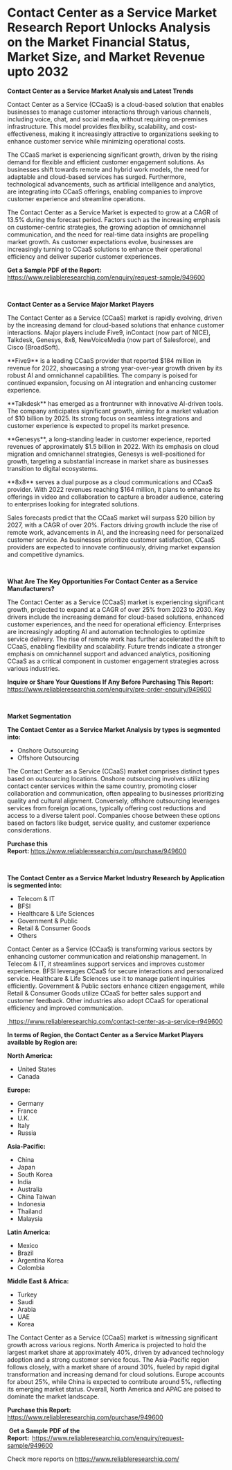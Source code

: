<p><h1>Contact Center as a Service Market Research Report Unlocks Analysis on the Market Financial Status, Market Size, and Market Revenue upto 2032</h1></p><p><strong>Contact Center as a Service Market Analysis and Latest Trends</strong></p>
<p><p>Contact Center as a Service (CCaaS) is a cloud-based solution that enables businesses to manage customer interactions through various channels, including voice, chat, and social media, without requiring on-premises infrastructure. This model provides flexibility, scalability, and cost-effectiveness, making it increasingly attractive to organizations seeking to enhance customer service while minimizing operational costs.</p><p>The CCaaS market is experiencing significant growth, driven by the rising demand for flexible and efficient customer engagement solutions. As businesses shift towards remote and hybrid work models, the need for adaptable and cloud-based services has surged. Furthermore, technological advancements, such as artificial intelligence and analytics, are integrating into CCaaS offerings, enabling companies to improve customer experience and streamline operations.</p><p>The Contact Center as a Service Market is expected to grow at a CAGR of 13.5% during the forecast period. Factors such as the increasing emphasis on customer-centric strategies, the growing adoption of omnichannel communication, and the need for real-time data insights are propelling market growth. As customer expectations evolve, businesses are increasingly turning to CCaaS solutions to enhance their operational efficiency and deliver superior customer experiences.</p></p>
<p><strong>Get a Sample PDF of the Report:&nbsp;</strong> <a href="https://www.reliableresearchiq.com/enquiry/request-sample/949600?utm_campaign=2883&utm_medium=2&utm_source=Github&utm_content=ia&utm_term=06032025&utm_id=contact-center-as-a-service">https://www.reliableresearchiq.com/enquiry/request-sample/949600</a></p>
<p>&nbsp;</p>
<p><strong>Contact Center as a Service Major Market Players</strong></p>
<p><p>The Contact Center as a Service (CCaaS) market is rapidly evolving, driven by the increasing demand for cloud-based solutions that enhance customer interactions. Major players include Five9, inContact (now part of NICE), Talkdesk, Genesys, 8x8, NewVoiceMedia (now part of Salesforce), and Cisco (BroadSoft).</p><p>**Five9** is a leading CCaaS provider that reported $184 million in revenue for 2022, showcasing a strong year-over-year growth driven by its robust AI and omnichannel capabilities. The company is poised for continued expansion, focusing on AI integration and enhancing customer experience.</p><p>**Talkdesk** has emerged as a frontrunner with innovative AI-driven tools. The company anticipates significant growth, aiming for a market valuation of $10 billion by 2025. Its strong focus on seamless integrations and customer experience is expected to propel its market presence.</p><p>**Genesys**, a long-standing leader in customer experience, reported revenues of approximately $1.5 billion in 2022. With its emphasis on cloud migration and omnichannel strategies, Genesys is well-positioned for growth, targeting a substantial increase in market share as businesses transition to digital ecosystems.</p><p>**8x8** serves a dual purpose as a cloud communications and CCaaS provider. With 2022 revenues reaching $164 million, it plans to enhance its offerings in video and collaboration to capture a broader audience, catering to enterprises looking for integrated solutions.</p><p>Sales forecasts predict that the CCaaS market will surpass $20 billion by 2027, with a CAGR of over 20%. Factors driving growth include the rise of remote work, advancements in AI, and the increasing need for personalized customer service. As businesses prioritize customer satisfaction, CCaaS providers are expected to innovate continuously, driving market expansion and competitive dynamics.</p></p>
<p>&nbsp;</p>
<p><strong>What Are The Key Opportunities For Contact Center as a Service Manufacturers?</strong></p>
<p><p>The Contact Center as a Service (CCaaS) market is experiencing significant growth, projected to expand at a CAGR of over 25% from 2023 to 2030. Key drivers include the increasing demand for cloud-based solutions, enhanced customer experiences, and the need for operational efficiency. Enterprises are increasingly adopting AI and automation technologies to optimize service delivery. The rise of remote work has further accelerated the shift to CCaaS, enabling flexibility and scalability. Future trends indicate a stronger emphasis on omnichannel support and advanced analytics, positioning CCaaS as a critical component in customer engagement strategies across various industries.</p></p>
<p><strong>Inquire or Share Your Questions If Any Before Purchasing This Report:</strong> <a href="https://www.reliableresearchiq.com/enquiry/pre-order-enquiry/949600?utm_campaign=2883&utm_medium=2&utm_source=Github&utm_content=ia&utm_term=06032025&utm_id=contact-center-as-a-service">https://www.reliableresearchiq.com/enquiry/pre-order-enquiry/949600</a></p>
<p>&nbsp;</p>
<p><strong>Market Segmentation</strong></p>
<p><strong>The Contact Center as a Service Market Analysis by types is segmented into:</strong></p>
<p><ul><li>Onshore Outsourcing</li><li>Offshore Outsourcing</li></ul></p>
<p><p>The Contact Center as a Service (CCaaS) market comprises distinct types based on outsourcing locations. Onshore outsourcing involves utilizing contact center services within the same country, promoting closer collaboration and communication, often appealing to businesses prioritizing quality and cultural alignment. Conversely, offshore outsourcing leverages services from foreign locations, typically offering cost reductions and access to a diverse talent pool. Companies choose between these options based on factors like budget, service quality, and customer experience considerations.</p></p>
<p><strong>Purchase this Report:&nbsp;</strong><a href="https://www.reliableresearchiq.com/purchase/949600?utm_campaign=2883&utm_medium=2&utm_source=Github&utm_content=ia&utm_term=06032025&utm_id=contact-center-as-a-service">https://www.reliableresearchiq.com/purchase/949600</a></p>
<p>&nbsp;</p>
<p><strong>The Contact Center as a Service Market Industry Research by Application is segmented into:</strong></p>
<p><ul><li>Telecom & IT</li><li>BFSI</li><li>Healthcare & Life Sciences</li><li>Government & Public</li><li>Retail & Consumer Goods</li><li>Others</li></ul></p>
<p><p>Contact Center as a Service (CCaaS) is transforming various sectors by enhancing customer communication and relationship management. In Telecom & IT, it streamlines support services and improves customer experience. BFSI leverages CCaaS for secure interactions and personalized service. Healthcare & Life Sciences use it to manage patient inquiries efficiently. Government & Public sectors enhance citizen engagement, while Retail & Consumer Goods utilize CCaaS for better sales support and customer feedback. Other industries also adopt CCaaS for operational efficiency and improved communication.</p></p>
<p><a href="https://www.reliableresearchiq.com/contact-center-as-a-service-r949600?utm_campaign=2883&utm_medium=2&utm_source=Github&utm_content=ia&utm_term=06032025&utm_id=contact-center-as-a-service">&nbsp;https://www.reliableresearchiq.com/contact-center-as-a-service-r949600</a></p>
<p><strong>In terms of Region, the Contact Center as a Service Market Players available by Region are:</strong></p>
<p>
    <p> <strong> North America: </strong>
        <ul>
            <li>United States</li>
            <li>Canada</li>
        </ul>
        </p> 
    <p> <strong> Europe: </strong>
        <ul>
            <li>Germany</li>
            <li>France</li>
            <li>U.K.</li>
            <li>Italy</li>
            <li>Russia</li>
        </ul>
        </p> 
    <p> <strong> Asia-Pacific: </strong>
        <ul>
            <li>China</li>
            <li>Japan</li>
            <li>South Korea</li>
            <li>India</li>
            <li>Australia</li>
            <li>China Taiwan</li>
            <li>Indonesia</li>
            <li>Thailand</li>
            <li>Malaysia</li>
        </ul>
        </p> 
    <p> <strong> Latin America: </strong>
        <ul>
            <li>Mexico</li>
            <li>Brazil</li>
            <li>Argentina Korea</li>
            <li>Colombia</li>
        </ul>
        </p> 
    <p> <strong> Middle East & Africa: </strong>
        <ul>
            <li>Turkey</li>
            <li>Saudi</li>
            <li>Arabia</li>
            <li>UAE</li>
            <li>Korea</li>
        </ul>
    </p>
    </p>
<p><p>The Contact Center as a Service (CCaaS) market is witnessing significant growth across various regions. North America is projected to hold the largest market share at approximately 40%, driven by advanced technology adoption and a strong customer service focus. The Asia-Pacific region follows closely, with a market share of around 30%, fueled by rapid digital transformation and increasing demand for cloud solutions. Europe accounts for about 25%, while China is expected to contribute around 5%, reflecting its emerging market status. Overall, North America and APAC are poised to dominate the market landscape.</p></p>
<p><strong>Purchase this Report: </strong><a href="https://www.reliableresearchiq.com/purchase/949600?utm_campaign=2883&utm_medium=2&utm_source=Github&utm_content=ia&utm_term=06032025&utm_id=contact-center-as-a-service">https://www.reliableresearchiq.com/purchase/949600</a></p>
<p>&nbsp;<strong>Get a Sample PDF of the Report:&nbsp;&nbsp;</strong><a href="https://www.reliableresearchiq.com/enquiry/request-sample/949600?utm_campaign=2883&utm_medium=2&utm_source=Github&utm_content=ia&utm_term=06032025&utm_id=contact-center-as-a-service">https://www.reliableresearchiq.com/enquiry/request-sample/949600</a></p>
<p><strong></strong></p>
<p>Check more reports on <a href="https://www.reliableresearchiq.com/?utm_campaign=2883&utm_medium=2&utm_source=Github&utm_content=ia&utm_term=06032025&utm_id=contact-center-as-a-service">https://www.reliableresearchiq.com/</a></p>